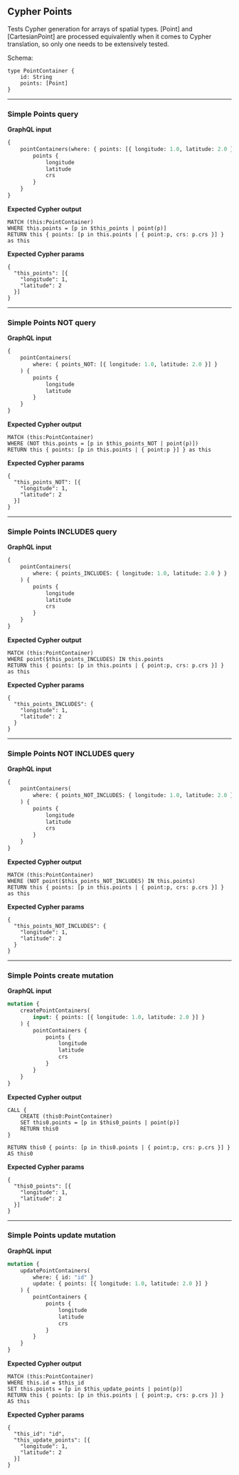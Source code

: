 ## Cypher Points

Tests Cypher generation for arrays of spatial types. [Point] and [CartesianPoint] are processed equivalently when it comes to Cypher translation, so only one needs to be extensively tested.

Schema:

```schema
type PointContainer {
    id: String
    points: [Point]
}
```

---

### Simple Points query

**GraphQL input**

```graphql
{
    pointContainers(where: { points: [{ longitude: 1.0, latitude: 2.0 }] }) {
        points {
            longitude
            latitude
            crs
        }
    }
}
```

**Expected Cypher output**

```cypher
MATCH (this:PointContainer)
WHERE this.points = [p in $this_points | point(p)]
RETURN this { points: [p in this.points | { point:p, crs: p.crs }] } as this
```

**Expected Cypher params**

```cypher-params
{
  "this_points": [{
    "longitude": 1,
    "latitude": 2
  }]
}
```

---

### Simple Points NOT query

**GraphQL input**

```graphql
{
    pointContainers(
        where: { points_NOT: [{ longitude: 1.0, latitude: 2.0 }] }
    ) {
        points {
            longitude
            latitude
        }
    }
}
```

**Expected Cypher output**

```cypher
MATCH (this:PointContainer)
WHERE (NOT this.points = [p in $this_points_NOT | point(p)])
RETURN this { points: [p in this.points | { point:p }] } as this
```

**Expected Cypher params**

```cypher-params
{
  "this_points_NOT": [{
    "longitude": 1,
    "latitude": 2
  }]
}
```

---

### Simple Points INCLUDES query

**GraphQL input**

```graphql
{
    pointContainers(
        where: { points_INCLUDES: { longitude: 1.0, latitude: 2.0 } }
    ) {
        points {
            longitude
            latitude
            crs
        }
    }
}
```

**Expected Cypher output**

```cypher
MATCH (this:PointContainer)
WHERE point($this_points_INCLUDES) IN this.points
RETURN this { points: [p in this.points | { point:p, crs: p.crs }] } as this
```

**Expected Cypher params**

```cypher-params
{
  "this_points_INCLUDES": {
    "longitude": 1,
    "latitude": 2
  }
}
```

---

### Simple Points NOT INCLUDES query

**GraphQL input**

```graphql
{
    pointContainers(
        where: { points_NOT_INCLUDES: { longitude: 1.0, latitude: 2.0 } }
    ) {
        points {
            longitude
            latitude
            crs
        }
    }
}
```

**Expected Cypher output**

```cypher
MATCH (this:PointContainer)
WHERE (NOT point($this_points_NOT_INCLUDES) IN this.points)
RETURN this { points: [p in this.points | { point:p, crs: p.crs }] } as this
```

**Expected Cypher params**

```cypher-params
{
  "this_points_NOT_INCLUDES": {
    "longitude": 1,
    "latitude": 2
  }
}
```

---

### Simple Points create mutation

**GraphQL input**

```graphql
mutation {
    createPointContainers(
        input: { points: [{ longitude: 1.0, latitude: 2.0 }] }
    ) {
        pointContainers {
            points {
                longitude
                latitude
                crs
            }
        }
    }
}
```

**Expected Cypher output**

```cypher
CALL {
    CREATE (this0:PointContainer)
    SET this0.points = [p in $this0_points | point(p)]
    RETURN this0
}

RETURN this0 { points: [p in this0.points | { point:p, crs: p.crs }] } AS this0
```

**Expected Cypher params**

```cypher-params
{
  "this0_points": [{
    "longitude": 1,
    "latitude": 2
  }]
}
```

---

### Simple Points update mutation

**GraphQL input**

```graphql
mutation {
    updatePointContainers(
        where: { id: "id" }
        update: { points: [{ longitude: 1.0, latitude: 2.0 }] }
    ) {
        pointContainers {
            points {
                longitude
                latitude
                crs
            }
        }
    }
}
```

**Expected Cypher output**

```cypher
MATCH (this:PointContainer)
WHERE this.id = $this_id
SET this.points = [p in $this_update_points | point(p)]
RETURN this { points: [p in this.points | { point:p, crs: p.crs }] } AS this
```

**Expected Cypher params**

```cypher-params
{
  "this_id": "id",
  "this_update_points": [{
    "longitude": 1,
    "latitude": 2
  }]
}
```
